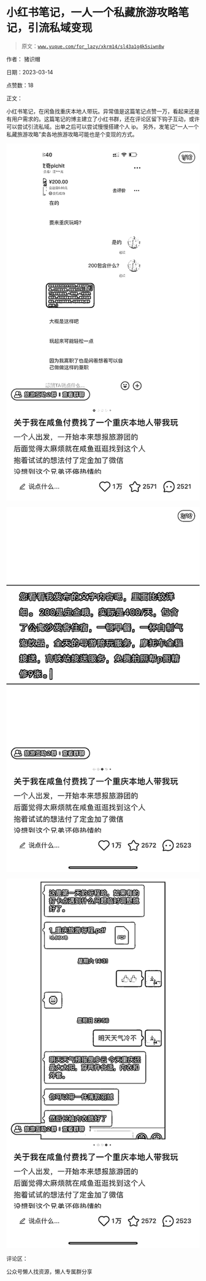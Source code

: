 # 小红书笔记，一人一个私藏旅游攻略笔记，引流私域变现

> 原文：[`www.yuque.com/for_lazy/xkrm14/sl43a1g4k5siwn8w`](https://www.yuque.com/for_lazy/xkrm14/sl43a1g4k5siwn8w)



作者： 猪识帽



日期：2023-03-14



点赞数：18

<ne-hole id="u74aa2f87" data-lake-id="u74aa2f87">

正文：



小红书笔记，在闲鱼找重庆本地人带玩。异常值是这篇笔记点赞一万，看起来还是有用户需求的。这篇笔记的博主建立了小红书群，还在评论区留下钩子互动，或许可以尝试引流私域。出单之后可以尝试慢慢搭建个人 ip。 另外，发笔记“一人一个私藏旅游攻略”卖各地旅游攻略可能也是个变现的方式。



![](img/9d263aad639f11f01702fa7f20c952d0.png)



![](img/f7bfe34ffbfad15829bf90d1bd8572f4.png)



![](img/f2dd6ca78413f76ccfe2d27ef9a3302f.png)

<ne-hole id="ua65ff2da" data-lake-id="ua65ff2da">

评论区：

<ne-hole id="ud14eaad5" data-lake-id="ud14eaad5">

公众号懒人找资源，懒人专属群分享

</ne-hole></ne-hole></ne-hole>